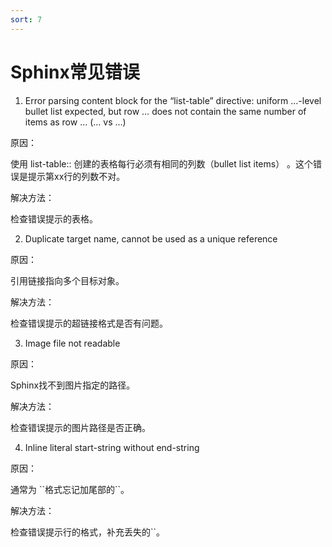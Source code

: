 ```yaml
---
sort: 7
---
```


# Sphinx常见错误

1. Error parsing content block for the “list-table” directive: uniform …-level bullet list expected, but row … does not contain the same number of items as row … (… vs …)

原因：

使用 list-table:: 创建的表格每行必须有相同的列数（bullet list items） 。这个错误是提示第xx行的列数不对。

解决方法：

检查错误提示的表格。

2. Duplicate target name, cannot be used as a unique reference

原因：

引用链接指向多个目标对象。

解决方法：

检查错误提示的超链接格式是否有问题。

3. Image file not readable

原因：

Sphinx找不到图片指定的路径。

解决方法：

检查错误提示的图片路径是否正确。

4. Inline literal start-string without end-string

原因：

通常为 \``格式忘记加尾部的\``。

解决方法：

检查错误提示行的格式，补充丢失的\``。
